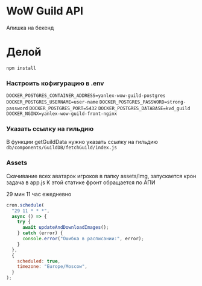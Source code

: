 # WoW Guild API

Апишка на бекенд

# Делой
`npm install`

### Настроить кофигурацию в .env
`DOCKER_POSTGRES_CONTAINER_ADDRESS=yanlex-wow-guild-postgres`
`DOCKER_POSTGRES_USERNAME=user-name`
`DOCKER_POSTGRES_PASSWORD=strong-password`
`DOCKER_POSTGRES_PORT=5432`
`DOCKER_POSTGRES_DATABASE=kvd_guild`
`DOCKER_NGINX=yanlex-wow-guild-front-nginx`

### Указать ссылку на гильдию
В функции getGuildData нужно указать ссылку на гильдию
`db/components/GuildDB/fetchGuild/index.js`


### Assets
Скачивание всех аватарок игроков в папку assets/img, запускается крон задача в app.js
К этой статике фронт обращается по АПИ

29 мин 11 час ежедневно
```js
cron.schedule(
  "29 11 * * *",
  async () => {
    try {
      await updateAndDownloadImages();
    } catch (error) {
      console.error("Ошибка в расписании:", error);
    }
  },
  {
    scheduled: true,
    timezone: "Europe/Moscow",
  }
);
```
